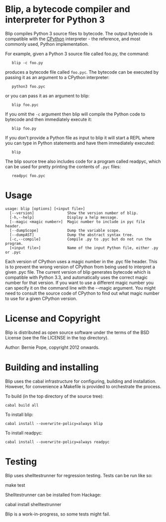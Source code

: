 # Blip, a bytecode compiler and interpreter for Python 3 

Blip compiles Python 3 source files to bytecode. The output bytecode
is compatible with the [CPython](https://github.com/python/cpython) interpreter - 
the reference, and most commonly used, Python implementation.

For example, given a Python 3 source file called foo.py, the command:

```
   blip -c foo.py
```

produces a bytecode file called `foo.pyc`. The bytecode can be executed
by passing it as an argument to a CPython interpreter:

```
   python3 foo.pyc
```

or you can pass it as an argument to blip:

```
   blip foo.pyc
```

If you omit the `-c` argument then blip will compile the Python code
to bytecode and then immediately execute it:

```
   blip foo.py
```

If you don't provide a Python file as input to blip it will start
a REPL where you can type in Python statements and have them
immediately executed:

```
   blip
```

The blip source tree also includes code for a program called readpyc,
which can be used for pretty printing the contents of `.pyc` files:

```
   readpyc foo.pyc
```

# Usage

```
usage: blip [options] [<input file>]
  [--version]               Show the version number of blip.
  [-h,--help]               Display a help message.
  [--magic <magic number>]  Magic number to include in pyc file header.
  [--dumpScope]             Dump the variable scope.
  [--dumpAST]               Dump the abstract syntax tree.
  [-c,--compile]            Compile .py to .pyc but do not run the program.
  [<input file>]            Name of the input Python file, either .py or .pyc
```

Each version of CPython uses a magic number in the .pyc file header.
This is to prevent the wrong version of CPython from being used to
interpret a given .pyc file. The current version of blip generates
bytecode which is compatible with Python 3.3, and automatically
uses the correct magic number for that version. If you want to
use a different magic number you can specify it on the command line
with the --magic argument. You might need to consult the source
code of CPython to find out what magic number to use for a given
CPython version.

# License and Copyright

Blip is distributed as open source software under the terms of the BSD
License (see the file LICENSE in the top directory).

Author: Bernie Pope, copyright 2012 onwards. 

# Building and installing

Blip uses the cabal infrastructure for configuring, building and installation.
However, for convenience a Makefile is provided to orchestrate the process.

To build (in the top directory of the source tree): 

```
cabal build all
```

To install blip:
```
cabal install --overwrite-policy=always blip
```

To install readpyc:
```
cabal install --overwrite-policy=always readpyc 
```

# Testing

Blip uses shelltestrunner for regression testing. Tests can be run like so:

   make test

Shelltestrunner can be installed from Hackage:

   cabal install shelltestrunner

Blip is a work-in-progress, so some tests might fail.
